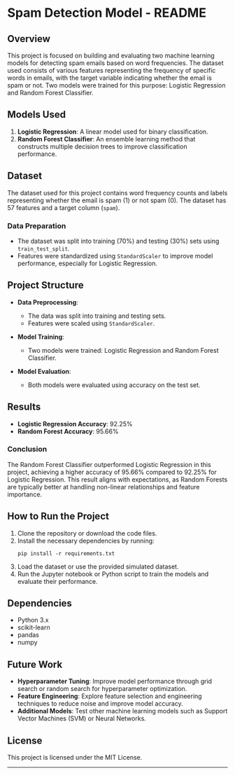 # Spam Detection Model - README

## Overview

This project is focused on building and evaluating two machine learning models for detecting spam emails based on word frequencies. The dataset used consists of various features representing the frequency of specific words in emails, with the target variable indicating whether the email is spam or not. Two models were trained for this purpose: Logistic Regression and Random Forest Classifier.

## Models Used

1. **Logistic Regression**: A linear model used for binary classification.
2. **Random Forest Classifier**: An ensemble learning method that constructs multiple decision trees to improve classification performance.

## Dataset

The dataset used for this project contains word frequency counts and labels representing whether the email is spam (1) or not spam (0). The dataset has 57 features and a target column (`spam`).

### Data Preparation

- The dataset was split into training (70%) and testing (30%) sets using `train_test_split`.
- Features were standardized using `StandardScaler` to improve model performance, especially for Logistic Regression.

## Project Structure

- **Data Preprocessing**:
    - The data was split into training and testing sets.
    - Features were scaled using `StandardScaler`.
    
- **Model Training**:
    - Two models were trained: Logistic Regression and Random Forest Classifier.
    
- **Model Evaluation**:
    - Both models were evaluated using accuracy on the test set.
    
## Results

- **Logistic Regression Accuracy**: 92.25%
- **Random Forest Accuracy**: 95.66%

### Conclusion

The Random Forest Classifier outperformed Logistic Regression in this project, achieving a higher accuracy of 95.66% compared to 92.25% for Logistic Regression. This result aligns with expectations, as Random Forests are typically better at handling non-linear relationships and feature importance.

## How to Run the Project

1. Clone the repository or download the code files.
2. Install the necessary dependencies by running:
   ```
   pip install -r requirements.txt
   ```
3. Load the dataset or use the provided simulated dataset.
4. Run the Jupyter notebook or Python script to train the models and evaluate their performance.

## Dependencies

- Python 3.x
- scikit-learn
- pandas
- numpy

## Future Work

- **Hyperparameter Tuning**: Improve model performance through grid search or random search for hyperparameter optimization.
- **Feature Engineering**: Explore feature selection and engineering techniques to reduce noise and improve model accuracy.
- **Additional Models**: Test other machine learning models such as Support Vector Machines (SVM) or Neural Networks.

## License

This project is licensed under the MIT License.

---


